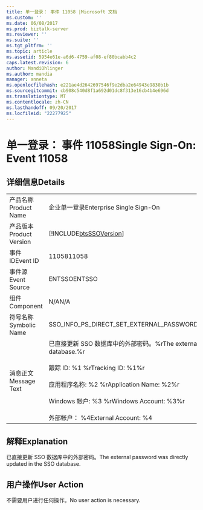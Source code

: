 ```yaml
---
title: 单一登录： 事件 11058 |Microsoft 文档
ms.custom: ''
ms.date: 06/08/2017
ms.prod: biztalk-server
ms.reviewer: ''
ms.suite: ''
ms.tgt_pltfrm: ''
ms.topic: article
ms.assetid: 5954e61e-a6d6-4759-af08-ef80bcabb4c2
caps.latest.revision: 6
author: MandiOhlinger
ms.author: mandia
manager: anneta
ms.openlocfilehash: e221ae4d2642697546f9e2dba2e64943e9830b1b
ms.sourcegitcommit: cb908c540d8f1a692d01dc8f313e16cb4b4e696d
ms.translationtype: MT
ms.contentlocale: zh-CN
ms.lasthandoff: 09/20/2017
ms.locfileid: "22277925"
---
```

# <a name="single-sign-on-event-11058"></a><span data-ttu-id="f89f7-102">单一登录： 事件 11058</span><span class="sxs-lookup"><span data-stu-id="f89f7-102">Single Sign-On: Event 11058</span></span>
## <a name="details"></a><span data-ttu-id="f89f7-103">详细信息</span><span class="sxs-lookup"><span data-stu-id="f89f7-103">Details</span></span>  
  
|||  
|-|-|  
|<span data-ttu-id="f89f7-104">产品名称</span><span class="sxs-lookup"><span data-stu-id="f89f7-104">Product Name</span></span>|<span data-ttu-id="f89f7-105">企业单一登录</span><span class="sxs-lookup"><span data-stu-id="f89f7-105">Enterprise Single Sign-On</span></span>|  
|<span data-ttu-id="f89f7-106">产品版本</span><span class="sxs-lookup"><span data-stu-id="f89f7-106">Product Version</span></span>|[!INCLUDE[btsSSOVersion](../includes/btsssoversion-md.md)]|  
|<span data-ttu-id="f89f7-107">事件 ID</span><span class="sxs-lookup"><span data-stu-id="f89f7-107">Event ID</span></span>|<span data-ttu-id="f89f7-108">11058</span><span class="sxs-lookup"><span data-stu-id="f89f7-108">11058</span></span>|  
|<span data-ttu-id="f89f7-109">事件源</span><span class="sxs-lookup"><span data-stu-id="f89f7-109">Event Source</span></span>|<span data-ttu-id="f89f7-110">ENTSSO</span><span class="sxs-lookup"><span data-stu-id="f89f7-110">ENTSSO</span></span>|  
|<span data-ttu-id="f89f7-111">组件</span><span class="sxs-lookup"><span data-stu-id="f89f7-111">Component</span></span>|<span data-ttu-id="f89f7-112">N/A</span><span class="sxs-lookup"><span data-stu-id="f89f7-112">N/A</span></span>|  
|<span data-ttu-id="f89f7-113">符号名称</span><span class="sxs-lookup"><span data-stu-id="f89f7-113">Symbolic Name</span></span>|<span data-ttu-id="f89f7-114">SSO_INFO_PS_DIRECT_SET_EXTERNAL_PASSWORD</span><span class="sxs-lookup"><span data-stu-id="f89f7-114">SSO_INFO_PS_DIRECT_SET_EXTERNAL_PASSWORD</span></span>|  
|<span data-ttu-id="f89f7-115">消息正文</span><span class="sxs-lookup"><span data-stu-id="f89f7-115">Message Text</span></span>|<span data-ttu-id="f89f7-116">已直接更新 SSO 数据库中的外部密码。%r</span><span class="sxs-lookup"><span data-stu-id="f89f7-116">The external password was directly updated in the SSO database.%r</span></span><br /><br /> <span data-ttu-id="f89f7-117">跟踪 ID: %1 %r</span><span class="sxs-lookup"><span data-stu-id="f89f7-117">Tracking ID: %1%r</span></span><br /><br /> <span data-ttu-id="f89f7-118">应用程序名称: %2 %r</span><span class="sxs-lookup"><span data-stu-id="f89f7-118">Application Name: %2%r</span></span><br /><br /> <span data-ttu-id="f89f7-119">Windows 帐户: %3 %r</span><span class="sxs-lookup"><span data-stu-id="f89f7-119">Windows Account: %3%r</span></span><br /><br /> <span data-ttu-id="f89f7-120">外部帐户： %4</span><span class="sxs-lookup"><span data-stu-id="f89f7-120">External Account: %4</span></span>|  
  
## <a name="explanation"></a><span data-ttu-id="f89f7-121">解释</span><span class="sxs-lookup"><span data-stu-id="f89f7-121">Explanation</span></span>  
 <span data-ttu-id="f89f7-122">已直接更新 SSO 数据库中的外部密码。</span><span class="sxs-lookup"><span data-stu-id="f89f7-122">The external password was directly updated in the SSO database.</span></span>  
  
## <a name="user-action"></a><span data-ttu-id="f89f7-123">用户操作</span><span class="sxs-lookup"><span data-stu-id="f89f7-123">User Action</span></span>  
 <span data-ttu-id="f89f7-124">不需要用户进行任何操作。</span><span class="sxs-lookup"><span data-stu-id="f89f7-124">No user action is necessary.</span></span>